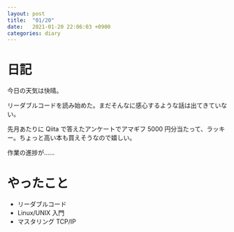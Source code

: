 ```yaml
---
layout: post
title:  "01/20"
date:   2021-01-20 22:06:03 +0900
categories: diary
---
```

# 日記

今日の天気は快晴。

リーダブルコードを読み始めた。まだそんなに感心するような話は出てきていない。

先月あたりに Qiita で答えたアンケートでアマギフ 5000 円分当たって、ラッキー。ちょっと高い本も買えそうなので嬉しい。

作業の進捗が......

# やったこと

- リーダブルコード
- Linux/UNIX 入門
- マスタリング TCP/IP